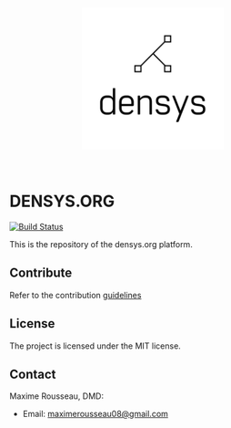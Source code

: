 <p align="center"><a>
<img title="densys logo" src="./densys/static/densys_media/white_logo_nobg.svg" width="250">
</a></p>
<br>

DENSYS.ORG
==========

[![Build
Status](https://travis-ci.org/maxrousseau/densys.org.svg?branch=master)](https://travis-ci.org/maxrousseau/densys.org)

This is the repository of the densys.org platform.

Contribute
----------

Refer to the contribution [guidelines](https://github.com/maxrousseau/densys.org/blob/master/CONTRIBUTING.md) 

License
-------

The project is licensed under the MIT license.

Contact
-------

Maxime Rousseau, DMD:
- Email: <maximerousseau08@gmail.com>

